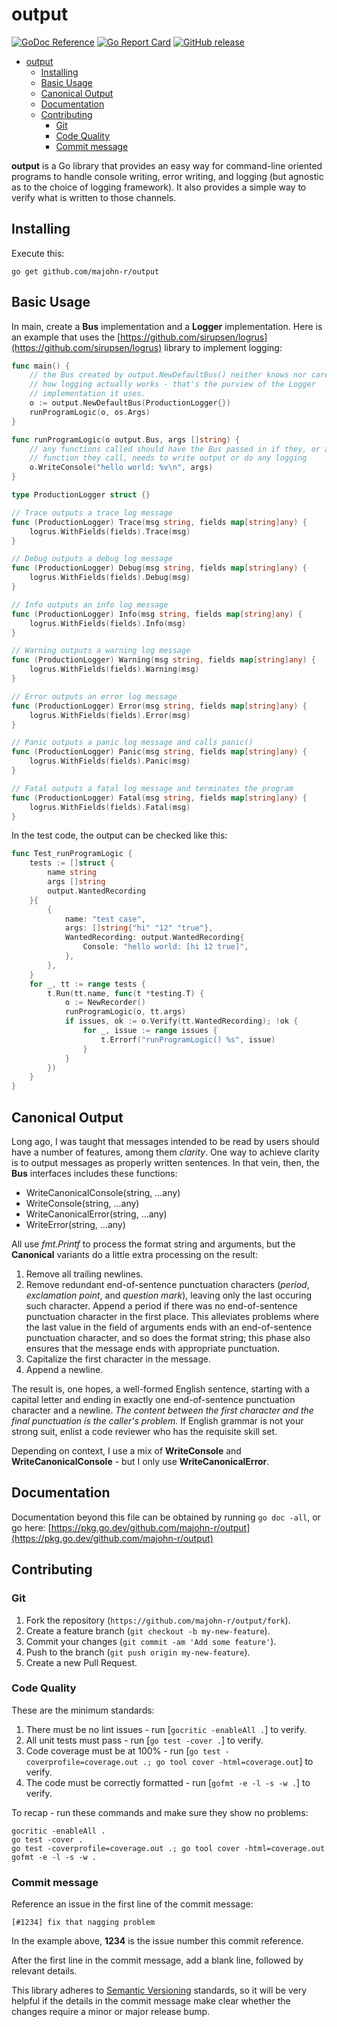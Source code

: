 # output

[![GoDoc Reference](https://godoc.org/github.com/majohn-r/output?status.svg)](https://pkg.go.dev/github.com/majohn-r/output)
[![Go Report Card](https://goreportcard.com/badge/github.com/majohn-r/output)](https://goreportcard.com/report/github.com/majohn-r/output)
[![GitHub release](https://img.shields.io/github/release/majohn-r/output.svg)](https://github.com/majohn-r/output/releases)

- [output](#output)
  - [Installing](#installing)
  - [Basic Usage](#basic-usage)
  - [Canonical Output](#canonical-output)
  - [Documentation](#documentation)
  - [Contributing](#contributing)
    - [Git](#git)
    - [Code Quality](#code-quality)
    - [Commit message](#commit-message)

**output** is a Go library that provides an easy way for command-line oriented
programs to handle console writing, error writing, and logging (but agnostic as
to the choice of logging framework). It also provides a simple way to verify
what is written to those channels.

## Installing

Execute this:

```text
go get github.com/majohn-r/output
```

## Basic Usage

In main, create a **Bus** implementation and a **Logger** implementation. Here
is an example that uses the
[https://github.com/sirupsen/logrus](https://github.com/sirupsen/logrus) library
to implement logging:

```go
func main() {
    // the Bus created by output.NewDefaultBus() neither knows nor cares about
    // how logging actually works - that's the purview of the Logger
    // implementation it uses.
    o := output.NewDefaultBus(ProductionLogger{})
    runProgramLogic(o, os.Args)
}

func runProgramLogic(o output.Bus, args []string) {
    // any functions called should have the Bus passed in if they, or any
    // function they call, needs to write output or do any logging
    o.WriteConsole("hello world: %v\n", args)
}

type ProductionLogger struct {}

// Trace outputs a trace log message
func (ProductionLogger) Trace(msg string, fields map[string]any) {
    logrus.WithFields(fields).Trace(msg)
}

// Debug outputs a debug log message
func (ProductionLogger) Debug(msg string, fields map[string]any) {
    logrus.WithFields(fields).Debug(msg)
}

// Info outputs an info log message
func (ProductionLogger) Info(msg string, fields map[string]any) {
    logrus.WithFields(fields).Info(msg)
}

// Warning outputs a warning log message
func (ProductionLogger) Warning(msg string, fields map[string]any) {
    logrus.WithFields(fields).Warning(msg)
}

// Error outputs an error log message
func (ProductionLogger) Error(msg string, fields map[string]any) {
    logrus.WithFields(fields).Error(msg)
}

// Panic outputs a panic log message and calls panic()
func (ProductionLogger) Panic(msg string, fields map[string]any) {
    logrus.WithFields(fields).Panic(msg)
}

// Fatal outputs a fatal log message and terminates the program
func (ProductionLogger) Fatal(msg string, fields map[string]any) {
    logrus.WithFields(fields).Fatal(msg)
}
```

In the test code, the output can be checked like this:

```go
func Test_runProgramLogic {
    tests := []struct {
        name string
        args []string
        output.WantedRecording
    }{
        {
            name: "test case",
            args: []string{"hi" "12" "true"},
            WantedRecording: output.WantedRecording{
                Console: "hello world: [hi 12 true]",
            },
        },
    }
    for _, tt := range tests {
        t.Run(tt.name, func(t *testing.T) {
            o := NewRecorder()
            runProgramLogic(o, tt.args)
            if issues, ok := o.Verify(tt.WantedRecording); !ok {
                for _, issue := range issues {
                    t.Errorf("runProgramLogic() %s", issue)
                }
            }
        })
    }
}
```

## Canonical Output

Long ago, I was taught that messages intended to be read by users should have a
number of features, among them _clarity_. One way to achieve clarity is to
output messages as properly written sentences. In that vein, then, the **Bus**
interfaces includes these functions:

- WriteCanonicalConsole(string, ...any)
- WriteConsole(string, ...any)
- WriteCanonicalError(string, ...any)
- WriteError(string, ...any)

All use _fmt.Printf_ to process the format string and arguments, but the
**Canonical** variants do a little extra processing on the result:

1. Remove all trailing newlines.
2. Remove redundant end-of-sentence punctuation characters (_period_,
   _exclamation point_, and _question mark_), leaving only the last occuring
   such character. Append a period if there was no end-of-sentence punctuation
   character in the first place. This alleviates problems where the last value
   in the field of arguments ends with an end-of-sentence punctuation character,
   and so does the format string; this phase also ensures that the message ends
   with appropriate punctuation.
3. Capitalize the first character in the message.
4. Append a newline.

The result is, one hopes, a well-formed English sentence, starting with a
capital letter and ending in exactly one end-of-sentence punctuation character
and a newline. _The content between the first character and the final
punctuation is the caller's problem._ If English grammar is not your strong
suit, enlist a code reviewer who has the requisite skill set.

Depending on context, I use a mix of **WriteConsole** and
**WriteCanonicalConsole** - but I only use **WriteCanonicalError**.

## Documentation

Documentation beyond this file can be obtained by running `go doc -all`, or go
here:
[https://pkg.go.dev/github.com/majohn-r/output](https://pkg.go.dev/github.com/majohn-r/output)

## Contributing

### Git

1. Fork the repository (`https://github.com/majohn-r/output/fork`).
2. Create a feature branch (`git checkout -b my-new-feature`).
3. Commit your changes (`git commit -am 'Add some feature'`).
4. Push to the branch (`git push origin my-new-feature`).
5. Create a new Pull Request.

### Code Quality

These are the minimum standards:

1. There must be no lint issues - run [`gocritic -enableAll .`] to verify.
2. All unit tests must pass - run [`go test -cover .`] to verify.
3. Code coverage must be at 100% - run
   [`go test -coverprofile=coverage.out .; go tool cover -html=coverage.out`]
   to verify.
4. The code must be correctly formatted - run [`gofmt -e -l -s -w .`] to verify.

To recap - run these commands and make sure they show no problems:

```text
gocritic -enableAll .
go test -cover .
go test -coverprofile=coverage.out .; go tool cover -html=coverage.out
gofmt -e -l -s -w .
```

### Commit message

Reference an issue in the first line of the commit message:

```text
[#1234] fix that nagging problem
```

In the example above, **1234** is the issue number this commit reference.

After the first line in the commit message, add a blank line, followed by
relevant details.

This library adheres to [Semantic Versioning](https://semver.org/) standards, so
it will be very helpful if the details in the commit message make clear whether
the changes require a minor or major release bump.

